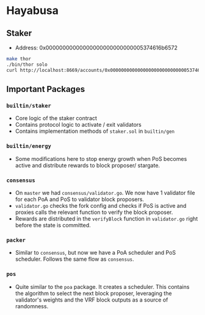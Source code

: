 # Hayabusa

## Staker

- Address: 0x00000000000000000000000000005374616b6572

```bash
make thor
./bin/thor solo
curl http://localhost:8669/accounts/0x00000000000000000000000000005374616b6572/code
```


## Important Packages

### `builtin/staker`

- Core logic of the staker contract
- Contains protocol logic to activate / exit validators
- Contains implementation methods of `staker.sol` in `builtin/gen`

### `builtin/energy`

- Some modifications here to stop energy growth when PoS becomes active and distribute rewards to block proposer/ stargate.

### `consensus`

- On `master` we had `consensus/validator.go`. We now have 1 validator file for each PoA and PoS to validator block proposers.
- `validator.go` checks the fork config and checks if PoS is active and proxies calls the relevant function to verify the block proposer.
- Rewards are distributed in the `verifyBlock` function in `validator.go` right before the state is committed.

### `packer`

- Similar to `consensus`, but now we have a PoA scheduler and PoS scheduler. Follows the same flow as `consensus`.

### `pos`

- Quite similar to the `poa` package. It creates a scheduler. This contains the algorithm to select the next block proposer, leveraging the validator's weights and the VRF block outputs as a source of randomness.

